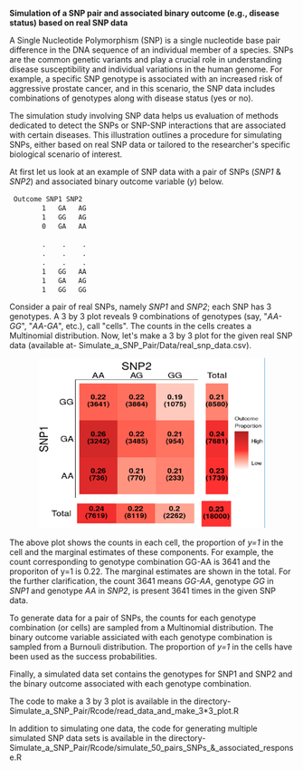**Simulation of a SNP pair and associated binary outcome (e.g., disease status) based on real SNP data**

A Single Nucleotide Polymorphism (SNP) is a single nucleotide base pair difference in the DNA sequence of an individual member of a species. 
SNPs are the common genetic variants and play a crucial role in understanding disease susceptibility and individual variations in the human genome. For example, a specific SNP genotype is associated with an increased risk of aggressive prostate cancer, and in this scenario, the SNP data includes combinations of genotypes along with disease status (yes or no).

The simulation study involving SNP data helps us evaluation of methods dedicated to detect the SNPs or SNP-SNP interactions that are associated with certain diseases. This illustration outlines a procedure for simulating SNPs, either based on real SNP data or tailored to the researcher's specific biological scenario of interest.

At first let us look at an example of SNP data with a pair of SNPs (_SNP1_ & _SNP2_) and associated binary outcome variable (_y_) below.
```
 Outcome SNP1 SNP2
        1   GA   AG
        1   GG   AG
        0   GA   AA
        
        .    .    .
        .    .    .
        .    .    .
        1   GG   AA
        1   GA   AG
        1   GG   GG
```

Consider a pair of real SNPs, namely _SNP1_ and _SNP2_; each SNP has 3 genotypes. A 3 by 3 plot reveals 9 combinations of genotypes (say, "_AA-GG_", "_AA-GA_", etc.), call "cells". The counts in the cells creates a Multinomial distribution. Now, let's make a 3 by 3 plot for the given real SNP data (available at- Simulate_a_SNP_Pair/Data/real_snp_data.csv).

<p align="center">
  <img width="400" height="300" src="https://github.com/hrmazumder/Simulate_a_SNP_Pair/blob/main/Data/3%20by%203%20plot%20of%20SNP1%20vs%20SNP2.png">
</p>

The above plot shows the counts in each cell, the proportion of _y=1_ in the cell and the marginal estimates of these components. For example, the count corresponding to genotype combination GG-AA is 3641 and the proporiton of y=1 is 0.22. The marginal estimates are shown in the total. For the further clarification, the count 3641 means _GG-AA_, genotype _GG_ in _SNP1_ and genotype _AA_ in _SNP2_, is present 3641 times in the given SNP data. 

To generate data for a pair of SNPs, the counts for each genotype combination (or cells) are sampled from a Multinomial distribution. The binary outcome variable assiciated with each genotype combination is sampled from a Burnouli distribution. The proportion of _y=1_ in the cells have been used as the success probabilities. 

Finally, a simulated data set contains the genotypes for SNP1 and SNP2 and the binary outcome associated with each genotype combination.


The code to make a 3 by 3 plot is available in the directory- Simulate_a_SNP_Pair/Rcode/read_data_and_make_3*3_plot.R

In addition to simulating one data, the code for generating multiple simulated SNP data sets is available in the directory- Simulate_a_SNP_Pair/Rcode/simulate_50_pairs_SNPs_&_associated_response.R





